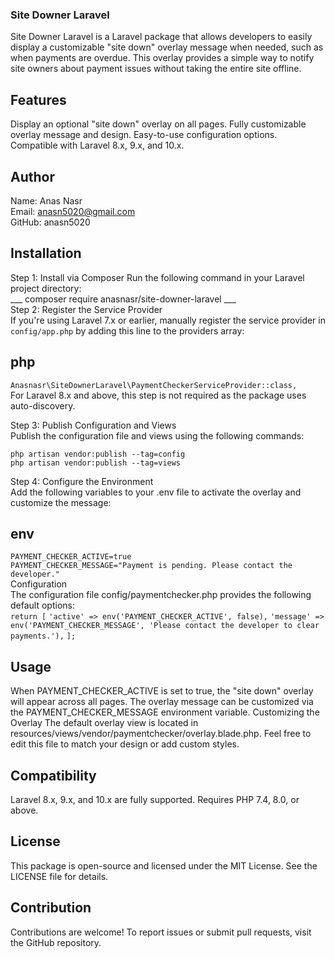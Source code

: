 ### Site Downer Laravel
Site Downer Laravel is a Laravel package that allows developers to easily display a customizable "site down" overlay message when needed, such as when payments are overdue. This overlay provides a simple way to notify site owners about payment issues without taking the entire site offline.

## Features
Display an optional "site down" overlay on all pages.
Fully customizable overlay message and design.
Easy-to-use configuration options.
Compatible with Laravel 8.x, 9.x, and 10.x.


## Author
Name: Anas Nasr <br>
Email: anasn5020@gmail.com <br>
GitHub: anasn5020 <br>


## Installation
Step 1: Install via Composer
Run the following command in your Laravel project directory: <br>
___ composer require anasnasr/site-downer-laravel ___ <br>
Step 2: Register the Service Provider <br>
If you're using Laravel 7.x or earlier, manually register the service provider in `config/app.php` by adding this line to the providers array:

## php
`Anasnasr\SiteDownerLaravel\PaymentCheckerServiceProvider::class,` <br>
For Laravel 8.x and above, this step is not required as the package uses auto-discovery. <br>

Step 3: Publish Configuration and Views <br>
Publish the configuration file and views using the following commands: <br>

`php artisan vendor:publish --tag=config` <br>
`php artisan vendor:publish --tag=views` <br>

Step 4: Configure the Environment <br>
Add the following variables to your .env file to activate the overlay and customize the message: <br>

## env
`PAYMENT_CHECKER_ACTIVE=true` <br>
`PAYMENT_CHECKER_MESSAGE="Payment is pending. Please contact the developer."` <br>
Configuration <br>
The configuration file config/paymentchecker.php provides the following default options: <br>
```return [```
    ```'active' => env('PAYMENT_CHECKER_ACTIVE', false),```
    ```'message' => env('PAYMENT_CHECKER_MESSAGE', 'Please contact the developer to clear payments.'),```
```];```
## Usage
When PAYMENT_CHECKER_ACTIVE is set to true, the "site down" overlay will appear across all pages.
The overlay message can be customized via the PAYMENT_CHECKER_MESSAGE environment variable.
Customizing the Overlay
The default overlay view is located in resources/views/vendor/paymentchecker/overlay.blade.php.
Feel free to edit this file to match your design or add custom styles.

## Compatibility
Laravel 8.x, 9.x, and 10.x are fully supported.
Requires PHP 7.4, 8.0, or above.
## License
This package is open-source and licensed under the MIT License. See the LICENSE file for details.

## Contribution
Contributions are welcome! To report issues or submit pull requests, visit the GitHub repository.